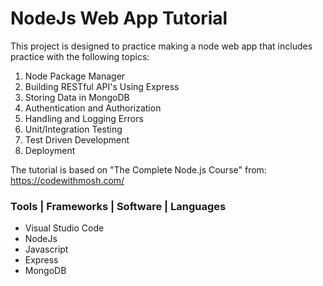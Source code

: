 # NodeJs Web App Tutorial
This project is designed to practice making a node web app that includes practice with the following topics:
1. Node Package Manager
2. Building RESTful API's Using Express
3. Storing Data in MongoDB
4. Authentication and Authorization
5. Handling and Logging Errors
6. Unit/Integration Testing
7. Test Driven Development
8. Deployment 

The tutorial is based on "The Complete Node.js Course" from: https://codewithmosh.com/
### Tools | Frameworks | Software | Languages
- Visual Studio Code
- NodeJs
- Javascript
- Express
- MongoDB